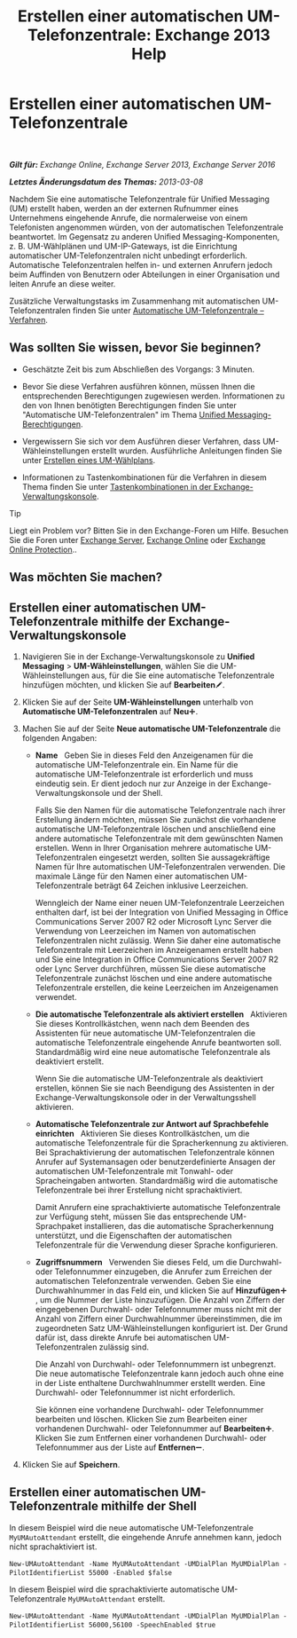 ﻿---
title: 'Erstellen einer automatischen UM-Telefonzentrale: Exchange 2013 Help'
TOCTitle: Erstellen einer automatischen UM-Telefonzentrale
ms:assetid: 773f53fb-d80f-4a79-8bd3-bd753942489f
ms:mtpsurl: https://technet.microsoft.com/de-de/library/Aa998875(v=EXCHG.150)
ms:contentKeyID: 50476035
ms.date: 04/24/2018
mtps_version: v=EXCHG.150
f1_keywords:
- Microsoft.Exchange.Management.SnapIn.Esm.OrganizationConfiguration.UnifiedMessaging.CreateAutoAttendantWizardForm.CreateAutoAttendantWizardPage
ms.translationtype: HT
---

# Erstellen einer automatischen UM-Telefonzentrale

 

_**Gilt für:** Exchange Online, Exchange Server 2013, Exchange Server 2016_

_**Letztes Änderungsdatum des Themas:** 2013-03-08_

Nachdem Sie eine automatische Telefonzentrale für Unified Messaging (UM) erstellt haben, werden an der externen Rufnummer eines Unternehmens eingehende Anrufe, die normalerweise von einem Telefonisten angenommen würden, von der automatischen Telefonzentrale beantwortet. Im Gegensatz zu anderen Unified Messaging-Komponenten, z. B. UM-Wählplänen und UM-IP-Gateways, ist die Einrichtung automatischer UM-Telefonzentralen nicht unbedingt erforderlich. Automatische Telefonzentralen helfen in- und externen Anrufern jedoch beim Auffinden von Benutzern oder Abteilungen in einer Organisation und leiten Anrufe an diese weiter.

Zusätzliche Verwaltungstasks im Zusammenhang mit automatischen UM-Telefonzentralen finden Sie unter [Automatische UM-Telefonzentrale – Verfahren](um-auto-attendant-procedures-exchange-2013-help.md).

## Was sollten Sie wissen, bevor Sie beginnen?

  - Geschätzte Zeit bis zum Abschließen des Vorgangs: 3 Minuten.

  - Bevor Sie diese Verfahren ausführen können, müssen Ihnen die entsprechenden Berechtigungen zugewiesen werden. Informationen zu den von Ihnen benötigten Berechtigungen finden Sie unter "Automatische UM-Telefonzentralen" im Thema [Unified Messaging-Berechtigungen](unified-messaging-permissions-exchange-2013-help.md).

  - Vergewissern Sie sich vor dem Ausführen dieser Verfahren, dass UM-Wähleinstellungen erstellt wurden. Ausführliche Anleitungen finden Sie unter [Erstellen eines UM-Wählplans](create-a-um-dial-plan-exchange-2013-help.md).

  - Informationen zu Tastenkombinationen für die Verfahren in diesem Thema finden Sie unter [Tastenkombinationen in der Exchange-Verwaltungskonsole](keyboard-shortcuts-in-the-exchange-admin-center-exchange-online-protection-help.md).


> [!TIP]
> Liegt ein Problem vor? Bitten Sie in den Exchange-Foren um Hilfe. Besuchen Sie die Foren unter <A href="https://go.microsoft.com/fwlink/p/?linkid=60612">Exchange Server</A>, <A href="https://go.microsoft.com/fwlink/p/?linkid=267542">Exchange Online</A> oder <A href="https://go.microsoft.com/fwlink/p/?linkid=285351">Exchange Online Protection</A>..



## Was möchten Sie machen?

## Erstellen einer automatischen UM-Telefonzentrale mithilfe der Exchange-Verwaltungskonsole

1.  Navigieren Sie in der Exchange-Verwaltungskonsole zu **Unified Messaging** \> **UM-Wähleinstellungen**, wählen Sie die UM-Wähleinstellungen aus, für die Sie eine automatische Telefonzentrale hinzufügen möchten, und klicken Sie auf **Bearbeiten**![Bearbeitungssymbol](images/Bb124582.6f53ccb2-1f13-4c02-bea0-30690e6ea71d(EXCHG.150).gif "Bearbeitungssymbol").

2.  Klicken Sie auf der Seite **UM-Wähleinstellungen** unterhalb von **Automatische UM-Telefonzentralen** auf **Neu**![Hinzufügen (Symbol)](images/JJ218640.c1e75329-d6d7-4073-a27d-498590bbb558(EXCHG.150).gif "Hinzufügen (Symbol)").

3.  Machen Sie auf der Seite **Neue automatische UM-Telefonzentrale** die folgenden Angaben:
    
      - **Name**   Geben Sie in dieses Feld den Anzeigenamen für die automatische UM-Telefonzentrale ein. Ein Name für die automatische UM-Telefonzentrale ist erforderlich und muss eindeutig sein. Er dient jedoch nur zur Anzeige in der Exchange-Verwaltungskonsole und der Shell.
        
        Falls Sie den Namen für die automatische Telefonzentrale nach ihrer Erstellung ändern möchten, müssen Sie zunächst die vorhandene automatische UM-Telefonzentrale löschen und anschließend eine andere automatische Telefonzentrale mit dem gewünschten Namen erstellen. Wenn in Ihrer Organisation mehrere automatische UM-Telefonzentralen eingesetzt werden, sollten Sie aussagekräftige Namen für Ihre automatischen UM-Telefonzentralen verwenden. Die maximale Länge für den Namen einer automatischen UM-Telefonzentrale beträgt 64 Zeichen inklusive Leerzeichen.
        
        Wenngleich der Name einer neuen UM-Telefonzentrale Leerzeichen enthalten darf, ist bei der Integration von Unified Messaging in Office Communications Server 2007 R2 oder Microsoft Lync Server die Verwendung von Leerzeichen im Namen von automatischen Telefonzentralen nicht zulässig. Wenn Sie daher eine automatische Telefonzentrale mit Leerzeichen im Anzeigenamen erstellt haben und Sie eine Integration in Office Communications Server 2007 R2 oder Lync Server durchführen, müssen Sie diese automatische Telefonzentrale zunächst löschen und eine andere automatische Telefonzentrale erstellen, die keine Leerzeichen im Anzeigenamen verwendet.
    
      - **Die automatische Telefonzentrale als aktiviert erstellen**   Aktivieren Sie dieses Kontrollkästchen, wenn nach dem Beenden des Assistenten für neue automatische UM-Telefonzentralen die automatische Telefonzentrale eingehende Anrufe beantworten soll. Standardmäßig wird eine neue automatische Telefonzentrale als deaktiviert erstellt.
        
        Wenn Sie die automatische UM-Telefonzentrale als deaktiviert erstellen, können Sie sie nach Beendigung des Assistenten in der Exchange-Verwaltungskonsole oder in der Verwaltungsshell aktivieren.
    
      - **Automatische Telefonzentrale zur Antwort auf Sprachbefehle einrichten**   Aktivieren Sie dieses Kontrollkästchen, um die automatische Telefonzentrale für die Spracherkennung zu aktivieren. Bei Sprachaktivierung der automatischen Telefonzentrale können Anrufer auf Systemansagen oder benutzerdefinierte Ansagen der automatischen UM-Telefonzentrale mit Tonwahl- oder Spracheingaben antworten. Standardmäßig wird die automatische Telefonzentrale bei ihrer Erstellung nicht sprachaktiviert.
        
        Damit Anrufern eine sprachaktivierte automatische Telefonzentrale zur Verfügung steht, müssen Sie das entsprechende UM-Sprachpaket installieren, das die automatische Spracherkennung unterstützt, und die Eigenschaften der automatischen Telefonzentrale für die Verwendung dieser Sprache konfigurieren.
    
      - **Zugriffsnummern**   Verwenden Sie dieses Feld, um die Durchwahl- oder Telefonnummer einzugeben, die Anrufer zum Erreichen der automatischen Telefonzentrale verwenden. Geben Sie eine Durchwahlnummer in das Feld ein, und klicken Sie auf **Hinzufügen**![Hinzufügen (Symbol)](images/JJ218640.c1e75329-d6d7-4073-a27d-498590bbb558(EXCHG.150).gif "Hinzufügen (Symbol)"), um die Nummer der Liste hinzuzufügen. Die Anzahl von Ziffern der eingegebenen Durchwahl- oder Telefonnummer muss nicht mit der Anzahl von Ziffern einer Durchwahlnummer übereinstimmen, die im zugeordneten Satz UM-Wähleinstellungen konfiguriert ist. Der Grund dafür ist, dass direkte Anrufe bei automatischen UM-Telefonzentralen zulässig sind.
        
        Die Anzahl von Durchwahl- oder Telefonnummern ist unbegrenzt. Die neue automatische Telefonzentrale kann jedoch auch ohne eine in der Liste enthaltene Durchwahlnummer erstellt werden. Eine Durchwahl- oder Telefonnummer ist nicht erforderlich.
        
        Sie können eine vorhandene Durchwahl- oder Telefonnummer bearbeiten und löschen. Klicken Sie zum Bearbeiten einer vorhandenen Durchwahl- oder Telefonnummer auf **Bearbeiten**![Hinzufügen (Symbol)](images/JJ218640.c1e75329-d6d7-4073-a27d-498590bbb558(EXCHG.150).gif "Hinzufügen (Symbol)"). Klicken Sie zum Entfernen einer vorhandenen Durchwahl- oder Telefonnummer aus der Liste auf **Entfernen**![Entfernen (Symbol)](images/JJ657492.479b6ced-8d64-4277-a725-f17fea202b28(EXCHG.150).gif "Entfernen (Symbol)").

4.  Klicken Sie auf **Speichern**.

## Erstellen einer automatischen UM-Telefonzentrale mithilfe der Shell

In diesem Beispiel wird die neue automatische UM-Telefonzentrale `MyUMAutoAttendant` erstellt, die eingehende Anrufe annehmen kann, jedoch nicht sprachaktiviert ist.

    New-UMAutoAttendant -Name MyUMAutoAttendant -UMDialPlan MyUMDialPlan -PilotIdentifierList 55000 -Enabled $false

In diesem Beispiel wird die sprachaktivierte automatische UM-Telefonzentrale `MyUMAutoAttendant` erstellt.

    New-UMAutoAttendant -Name MyUMAutoAttendant -UMDialPlan MyUMDialPlan -PilotIdentifierList 56000,56100 -SpeechEnabled $true

